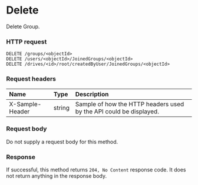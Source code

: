 # Delete

Delete Group.
### HTTP request
```http
DELETE /groups/<objectId>
DELETE /users/<objectId>/JoinedGroups/<objectId>
DELETE /drives/<id>/root/createdByUser/JoinedGroups/<objectId>

```
### Request headers
| Name       | Type | Description|
|:---------------|:--------|:----------|
| X-Sample-Header  | string  | Sample of how the HTTP headers used by the API could be displayed.|

### Request body
Do not supply a request body for this method.


### Response
If successful, this method returns `204, No Content` response code. It does not return anything in the response body.


<!-- uuid: 5973f6c6-6c4d-4fd7-83ba-e2062a296988\n2015-10-09 15:15:44 UTC -->